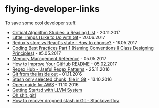 # flying-developer-links
To save some cool developer stuff.

- [Critical Algorithm Studies: a Reading List](https://socialmediacollective.org/reading-lists/critical-algorithm-studies/) - 20.11.2017
- [Little Things I Like to Do with Git](https://csswizardry.com/2017/05/little-things-i-like-to-do-with-git/) - 20.06.2017
- [Redux's store vs React's state - How to choose?](https://github.com/reactjs/redux/issues/1287) - 16.05.2017
- [Coding Best Practices Part 1 (Naming Conventions & Class Designing Principles)](https://dev.to/mohitrajput987/coding-best-practices-part-1-naming-conventions--class-designing-principles) - 05.05.2017
- [Memory Management Reference](http://www.memorymanagement.org/) - 05.05.2017
- [How to Improve Your GitHub README](http://blog.patrickbalestra.com/post/156487921566/how-to-improve-your-github-readme) - 05.02.2017
- [Regex Hub - Useful Regex Patterns](https://projects.lukehaas.me/regexhub/) - 25.11.2016
- [Git from the inside out](https://codewords.recurse.com/issues/two/git-from-the-inside-out) - 01.11.2016
- [Stash only selected chunk, file in Git](http://stackoverflow.com/questions/3040833/stash-only-one-file-out-of-multiple-files-that-have-changed-with-git) - 13.10.2016
- [Open guide for AWS](https://github.com/open-guides/og-aws) - 11.10.2016
- [Getting Started with LLVM System](http://llvm.org/docs/GettingStarted.html)
- [Oh shit, git!](http://ohshitgit.com/)
- [How to recover dropped stash in Git - Stackoverflow](http://stackoverflow.com/questions/89332/how-to-recover-a-dropped-stash-in-git)

